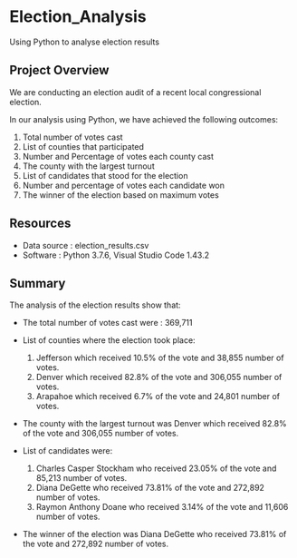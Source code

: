 # Election_Analysis
Using Python to analyse election results

## Project Overview
We are conducting an election audit of a recent local congressional election.

In our analysis using Python, we have achieved the following outcomes:
1. Total number of votes cast
2. List of counties that participated
3. Number and Percentage of votes each county cast
4. The county with the largest turnout
5. List of candidates that stood for the election
6. Number and percentage of votes each candidate won
7. The winner of the election based on maximum votes

## Resources
- Data source : election_results.csv
- Software : Python 3.7.6, Visual Studio Code 1.43.2

## Summary
The analysis of the election results show that:
- The total number of votes cast were : 369,711

- List of counties where the election took place:
  1. Jefferson which received 10.5% of the vote and 38,855 number of votes.
  2. Denver which received 82.8% of the vote and 306,055 number of votes.
  3. Arapahoe which received 6.7% of the vote and 24,801 number of votes.
- The county with the largest turnout was Denver which received 82.8% of the vote and 306,055 number of votes.

- List of candidates were:
  1. Charles Casper Stockham who received 23.05% of the vote and 85,213 number of votes.
  2. Diana DeGette who received 73.81% of the vote and 272,892 number of votes.
  3. Raymon Anthony Doane who received 3.14% of the vote and 11,606 number of votes.
- The winner of the election was Diana DeGette who received 73.81% of the vote and 272,892 number of votes.
